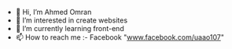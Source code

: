 - 👋 Hi, I’m Ahmed Omran
- 👀 I’m interested in create websites 
- 🌱 I’m currently learning front-end 
- 📫 How to reach me :-
        Facebook "www.facebook.com/uaao107"              
<!---
omran-a/omran-a is a ✨ special ✨ repository because its `README.md` (this file) appears on your GitHub profile.
You can click the Preview link to take a look at your changes.
--->
